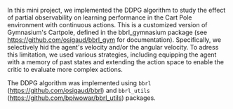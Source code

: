 In this mini project, we implemented the DDPG algorithm to study the effect of partial observability on learning performance in the Cart Pole environment with continuous actions. This is a customized version of Gymnasium's Cartpole, defined in the bbrl_gymnasium package (see https://github.com/osigaud/bbrl_gym for documentation). Specifically, we selectively hid the agent's velocity and/or the angular velocity. To adress this limitation, we used various strategies, including equipping the agent with a memory of past states and extending the action space to enable the critic to evaluate more complex actions.

The DDPG algorithm was implemented using `bbrl` (https://github.com/osigaud/bbrl) and `bbrl_utils` (https://github.com/bpiwowar/bbrl_utils) packages.


